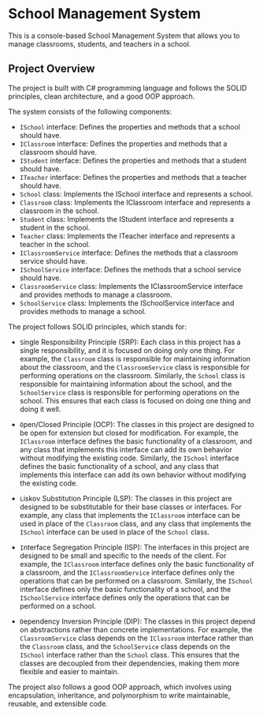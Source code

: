 # School Management System
This is a console-based School Management System that allows you to manage classrooms, students, and teachers in a school.

## Project Overview
The project is built with C# programming language and follows the SOLID principles, clean architecture, and a good OOP approach.

The system consists of the following components:

- `ISchool` interface: Defines the properties and methods that a school should have.
- `IClassroom` interface: Defines the properties and methods that a classroom should have.
- `IStudent` interface: Defines the properties and methods that a student should have.
- `ITeacher` interface: Defines the properties and methods that a teacher should have.
- `School` class: Implements the ISchool interface and represents a school.
- `Classroom` class: Implements the IClassroom interface and represents a classroom in the school.
- `Student` class: Implements the IStudent interface and represents a student in the school.
- `Teacher` class: Implements the ITeacher interface and represents a teacher in the school.
- `IClassroomService` interface: Defines the methods that a classroom service should have.
- `ISchoolService` interface: Defines the methods that a school service should have.
- `ClassroomService` class: Implements the IClassroomService interface and provides methods to manage a classroom.
- `SchoolService` class: Implements the ISchoolService interface and provides methods to manage a school.

The project follows SOLID principles, which stands for:

- `S`ingle Responsibility Principle (SRP): Each class in this project has a single responsibility, and it is focused on doing only one thing. For example, the `Classroom` class is responsible for maintaining information about the classroom, and the `ClassroomService` class is responsible for performing operations on the classroom. Similarly, the `School` class is responsible for maintaining information about the school, and the `SchoolService` class is responsible for performing operations on the school. This ensures that each class is focused on doing one thing and doing it well.

- `O`pen/Closed Principle (OCP): The classes in this project are designed to be open for extension but closed for modification. For example, the `IClassroom` interface defines the basic functionality of a classroom, and any class that implements this interface can add its own behavior without modifying the existing code. Similarly, the `ISchool` interface defines the basic functionality of a school, and any class that implements this interface can add its own behavior without modifying the existing code.

- `L`iskov Substitution Principle (LSP): The classes in this project are designed to be substitutable for their base classes or interfaces. For example, any class that implements the `IClassroom` interface can be used in place of the `Classroom` class, and any class that implements the `ISchool` interface can be used in place of the `School` class.

- `I`nterface Segregation Principle (ISP): The interfaces in this project are designed to be small and specific to the needs of the client. For example, the `IClassroom` interface defines only the basic functionality of a classroom, and the `IClassroomService` interface defines only the operations that can be performed on a classroom. Similarly, the `ISchool` interface defines only the basic functionality of a school, and the `ISchoolService` interface defines only the operations that can be performed on a school.

- `D`ependency Inversion Principle (DIP): The classes in this project depend on abstractions rather than concrete implementations. For example, the `ClassroomService` class depends on the `IClassroom` interface rather than the `Classroom` class, and the `SchoolService` class depends on the `ISchool` interface rather than the `School` class. This ensures that the classes are decoupled from their dependencies, making them more flexible and easier to maintain.

The project also follows a good OOP approach, which involves using encapsulation, inheritance, and polymorphism to write maintainable, reusable, and extensible code.